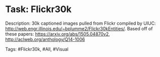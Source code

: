 Task: Flickr30k
================
Description: 30k captioned images pulled from Flickr compiled by UIUC: http://web.engr.illinois.edu/~bplumme2/Flickr30kEntities/. Based off of these papers: https://arxiv.org/abs/1505.04870v2, http://aclweb.org/anthology/Q14-1006

Tags: #Flickr30k, #All, #Visual

